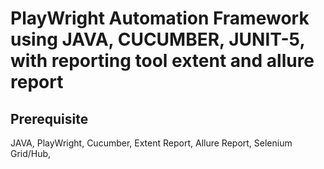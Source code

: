 # PlayWright Automation Framework using  JAVA, CUCUMBER, JUNIT-5, with reporting tool extent and allure report


## Prerequisite
 JAVA,
 PlayWright,
 Cucumber,
 Extent Report,
 Allure Report,
 Selenium Grid/Hub,